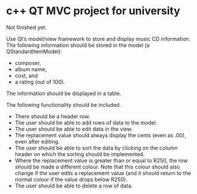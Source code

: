 # c++ QT MVC project for university

Not finished yet.

Use Qt’s model/view framework to store and display music CD information. The following
information should be stored in the model (a QStandardItemModel):

- composer,
- album name,
- cost, and
- a rating (out of 100).

The information should be displayed in a table.

The following functionality should be included.

- There should be a header row.
- The user should be able to add rows of data to the model.
- The user should be able to edit data in the view.
- The replacement value should always display the cents (even as .00), even after editing.
- The user should be able to sort the data by clicking on the column header on which the
  sorting should be implemented.
- Where the replacement value is greater than or equal to R250, the row should be made a
  different colour. Note that this colour should also change if the user edits a replacement
  value (and it should return to the normal colour if the value drops below R250).
- The user should be able to delete a row of data.
